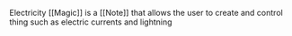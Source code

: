 Electricity [[Magic]] is a [[Note]] that allows the user to create and control thing such as electric currents and lightning